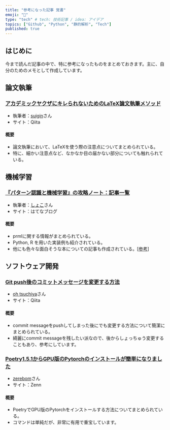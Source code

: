 ```yaml
---
title: "参考になった記事 覚書"
emoji: "🌝"
type: "tech" # tech: 技術記事 / idea: アイデア
topics: ["Github", "Python", "静的解析", "Tech"]
published: true
---
```


## はじめに
今まで読んだ記事の中で、特に参考になったものをまとめておきます。主に、自分のためのメモとして作成しています。
## 論文執筆
### [アカデミックヤクザにキレられないためのLaTeX論文執筆メソッド](https://qiita.com/suigin/items/10960e516f2d44f6b6de)
- 執筆者：[suigin](https://qiita.com/suigin)さん
- サイト：Qiita
#### 概要
- 論文執筆において、LaTeXを使う際の注意点についてまとめられている。
- 特に、細かい注意点など、なかなか目の届かない部分についても触れられている。
## 機械学習
### [『パターン認識と機械学習』の攻略ノート：記事一覧](https://www.anarchive-beta.com/entry/2021/01/06/092619)
- 執筆者：[しょこ](https://www.anarchive-beta.com/about)さん
- サイト：はてなブログ
#### 概要
- prmlに関する情報がまとめられている。
- Python, R を用いた実装例も紹介されている。
- 他にも色々な面白そうな本についての記事も作成されている。[[参考](https://www.anarchive-beta.com/entry/2020/07/13/071300)]
## ソフトウェア開発
### [Git push後のコミットメッセージを変更する方法](https://qiita.com/kaiou_fight/items/32c1798415338537ec49)
- [oh tsuchiya](https://qiita.com/kaiou_fight)さん
- サイト：Qiita
#### 概要
- commit messageをpushしてしまった後にでも変更する方法について簡潔にまとめられている。
- 綺麗にcommit messageを残したい派なので、後からしょっちゅう変更することもあり、参考にしています。
### [Poetry1.5.1からGPU版のPytorchのインストールが簡単になりました](https://zenn.dev/zerebom/articles/b338784c8ac76a)
- [zerebom](https://zenn.dev/zerebom)さん
- サイト：Zenn
#### 概要
- PoetryでGPU版のPytorchをインストールする方法についてまとめられている。
- コマンドは単純だが、非常に有用で重宝しています。
